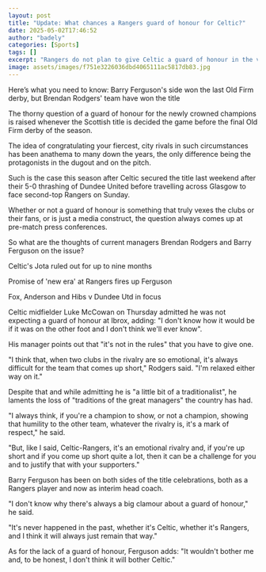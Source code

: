 ```yaml
---
layout: post
title: "Update: What chances a Rangers guard of honour for Celtic?"
date: 2025-05-02T17:46:52
author: "badely"
categories: [Sports]
tags: []
excerpt: "Rangers do not plan to give Celtic a guard of honour in the visitors' first game after retaining the Scottish title, but what are the thoughts of the "
image: assets/images/f751e3226036dbd4065111ac5817db83.jpg
---
```


Here’s what you need to know: Barry Ferguson's side won the last Old Firm derby, but Brendan Rodgers' team have won the title

The thorny question of a guard of honour for the newly crowned champions is raised whenever the Scottish title is decided the game before the final Old Firm derby of the season.

The idea of congratulating your fiercest, city rivals in such circumstances has been anathema to many down the years, the only difference being the protagonists in the dugout and on the pitch.

Such is the case this season after Celtic secured the title last weekend after their 5-0 thrashing of Dundee United before travelling across Glasgow to face second-top Rangers on Sunday.

Whether or not a guard of honour is something that truly vexes the clubs or their fans, or is just a media construct, the question always comes up at pre-match press conferences. 

So what are the thoughts of current managers Brendan Rodgers and Barry Ferguson on the issue?

Celtic's Jota ruled out for up to nine months

Promise of 'new era' at Rangers fires up Ferguson

Fox, Anderson and Hibs v Dundee Utd in focus

Celtic midfielder Luke McCowan on Thursday admitted he was not expecting a guard of honour at Ibrox, adding: "I don't know how it would be if it was on the other foot and I don't think we'll ever know".

His manager points out that "it's not in the rules" that you have to give one.

"I think that, when two clubs in the rivalry are so emotional, it's always difficult for the team that comes up short," Rodgers said. "I'm relaxed either way on it."

Despite that and while admitting he is "a little bit of a traditionalist", he laments the loss of "traditions of the great managers" the country has had.

"I always think, if you're a champion to show, or not a champion, showing that humility to the other team, whatever the rivalry is, it's a mark of respect," he said.

"But, like I said, Celtic-Rangers, it's an emotional rivalry and, if you're up short and if you come up short quite a lot, then it can be a challenge for you and to justify that with your supporters."

Barry Ferguson has been on both sides of the title celebrations, both as a Rangers player and now as interim head coach.

"I don't know why there's always a big clamour about a guard of honour," he said.

"It's never happened in the past, whether it's Celtic, whether it's Rangers, and I think it will always just remain that way."

As for the lack of a guard of honour, Ferguson adds: "It wouldn't bother me and, to be honest, I don't think it will bother Celtic."

